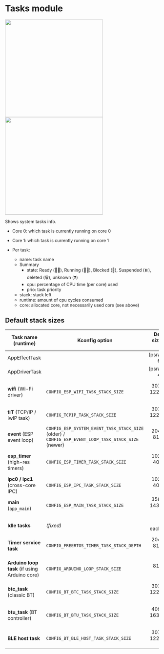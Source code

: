 # Tasks module

<img width="320" src="https://github.com/user-attachments/assets/3b6dd789-b281-4131-abad-0b7e8538de3e" />
<img width="320" src="https://github.com/user-attachments/assets/b3e50754-e58b-4b6c-8cdf-0b3a99dd3061" />

Shows system tasks info.

* Core 0: which task is currently running on core 0
* Core 1: which task is currently running on core 1

* Per task:
    * name: task name
    * Summary
       * state: Ready (🧍‍♂️), Running (🏃‍♂️), Blocked (🚧), Suspended (⏸️), deleted (🗑️), unknown (❓)
       * cpu: percentage of CPU time (per core) used
       * prio: task priority
    * stack: stack left
    * runtime: amount of cpu cycles consumed
    * core: allocated core, not necessarily used core (see above)

## Default stack sizes

| Task name (runtime) | Kconfig option | Default stack size (words → bytes) | Notes |
|----------------------|----------------|------------------------------------:|-------|
| AppEffectTask ||(psramFound()?6:4) * 1024||
| AppDriverTask ||(psramFound()?4:3) * 1024||
| **wifi** (Wi-Fi driver) | `CONFIG_ESP_WIFI_TASK_STACK_SIZE` | 3072 words → 12288 bytes → 12 KB | Handles Wi-Fi MAC/driver. Needs extra headroom. |
| **tiT** (TCP/IP / lwIP task) | `CONFIG_TCPIP_TASK_STACK_SIZE` | 3072 words → 12288 bytes → 12 KB | All socket callbacks, DHCP, etc. |
| **event** (ESP event loop) | `CONFIG_ESP_SYSTEM_EVENT_TASK_STACK_SIZE` (older) / `CONFIG_ESP_EVENT_LOOP_TASK_STACK_SIZE` (newer) | 2048 words → 8192 bytes → 8 KB | Dispatches Wi-Fi/IP/BLE events. |
| **esp_timer** (high-res timers) | `CONFIG_ESP_TIMER_TASK_STACK_SIZE` | 1024 words → 4096 bytes → 4 KB | Runs high-resolution callback handlers (timers/timeouts). |
| **ipc0 / ipc1** (cross-core IPC) | `CONFIG_ESP_IPC_TASK_STACK_SIZE` | 1024 words → 4096 bytes → 4 KB | Used for cross-CPU calls / IPC. |
| **main** (`app_main`) | `CONFIG_ESP_MAIN_TASK_STACK_SIZE` | 3584 words → 14336 bytes → 14 KB | Your entry point task. |
| **Idle tasks** | *(fixed)* | ~768 bytes each (per CPU) | System FreeRTOS idle tasks. |
| **Timer service task** | `CONFIG_FREERTOS_TIMER_TASK_STACK_DEPTH` | 2048 words → 8192 bytes → 8 KB | FreeRTOS software timers (xTimer). |
| **Arduino loop task** (if using Arduino core) | `CONFIG_ARDUINO_LOOP_STACK_SIZE` | 8192 bytes → 8 KB | Present when Arduino core is used as a component. |
| **btc_task** (classic BT) | `CONFIG_BT_BTC_TASK_STACK_SIZE` | 3072 words → 12288 bytes → 12 KB | Only if Bluetooth Classic enabled. |
| **btu_task** (BT controller) | `CONFIG_BT_BTU_TASK_STACK_SIZE` | 4096 words → 16384 bytes → 16 KB | Heaviest Bluetooth controller task (if BT enabled). |
| **BLE host task** | `CONFIG_BT_BLE_HOST_TASK_STACK_SIZE` | 3072 words → 12288 bytes → 12 KB | Only if BLE enabled. |
